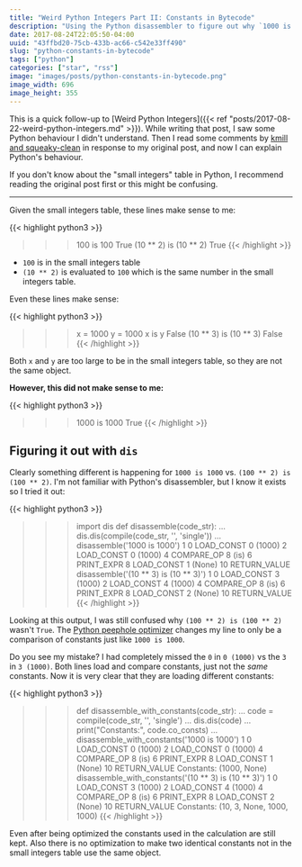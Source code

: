 ```yaml
---
title: "Weird Python Integers Part II: Constants in Bytecode"
description: "Using the Python disassembler to figure out why `1000 is 1000` but `(10 ** 3) is not (10 ** 3)`."
date: 2017-08-24T22:05:50-04:00
uuid: "43ffbd20-75cb-433b-ac66-c542e33ff490"
slug: "python-constants-in-bytecode"
tags: ["python"]
categories: ["star", "rss"]
image: "images/posts/python-constants-in-bytecode.png"
image_width: 696
image_height: 355
---
```

This is a quick follow-up to [Weird Python Integers]({{< ref "posts/2017-08-22-weird-python-integers.md" >}}). While writing that post, I saw some Python behaviour I didn't understand. Then I read some comments by [kmill and squeaky-clean](https://news.ycombinator.com/item?id=15094345) in response to my original post, and now I can explain Python's behaviour.

If you don't know about the "small integers" table in Python, I recommend reading the original post first or this might be confusing.

<hr />

Given the small integers table, these lines make sense to me:

{{< highlight python3 >}}
>>> 100 is 100
True
>>> (10 ** 2) is (10 ** 2)
True
{{< /highlight >}}

* `100` is in the small integers table
* `(10 ** 2)` is evaluated to `100` which is the same number in the small integers table.

Even these lines make sense:

{{< highlight python3 >}}
>>> x = 1000
>>> y = 1000
>>> x is y
False
>>> (10 ** 3) is (10 ** 3)
False
{{< /highlight >}}

Both `x` and `y` are too large to be in the small integers table, so they are not the same object.

**However, this did not make sense to me:**

{{< highlight python3 >}}
>>> 1000 is 1000
True
{{< /highlight >}}


## Figuring it out with `dis`

Clearly something different is happening for `1000 is 1000` vs. `(100 ** 2) is (100 ** 2)`. I'm not familiar with Python's disassembler, but I know it exists so I tried it out:

{{< highlight python3 >}}
>>> import dis
>>> def disassemble(code_str):
...   dis.dis(compile(code_str, '', 'single'))
...
>>> disassemble('1000 is 1000')
  1           0 LOAD_CONST               0 (1000)
              2 LOAD_CONST               0 (1000)
              4 COMPARE_OP               8 (is)
              6 PRINT_EXPR
              8 LOAD_CONST               1 (None)
             10 RETURN_VALUE
>>> disassemble('(10 ** 3) is (10 ** 3)')
  1           0 LOAD_CONST               3 (1000)
              2 LOAD_CONST               4 (1000)
              4 COMPARE_OP               8 (is)
              6 PRINT_EXPR
              8 LOAD_CONST               2 (None)
             10 RETURN_VALUE
{{< /highlight >}}

Looking at this output, I was still confused why `(100 ** 2) is (100 ** 2)` wasn't `True`. The [Python peephole optimizer](https://github.com/python/cpython/blob/5fd33b5926eb8c9352bf5718369b4a8d72c4bb44/Python/peephole.c#L247-L249) changes my line to only be a comparison of constants just like `1000 is 1000`.

Do you see my mistake? I had completely missed the `0` in `0 (1000)` vs the `3` in `3 (1000)`. Both lines load and compare constants, just not the *same* constants. Now it is very clear that they are loading different constants:

{{< highlight python3 >}}
>>> def disassemble_with_constants(code_str):
...   code = compile(code_str, '', 'single')
...   dis.dis(code)
...   print("Constants:", code.co_consts)
...
>>> disassemble_with_constants('1000 is 1000')
  1           0 LOAD_CONST               0 (1000)
              2 LOAD_CONST               0 (1000)
              4 COMPARE_OP               8 (is)
              6 PRINT_EXPR
              8 LOAD_CONST               1 (None)
             10 RETURN_VALUE
Constants: (1000, None)
>>> disassemble_with_constants('(10 ** 3) is (10 ** 3)')
  1           0 LOAD_CONST               3 (1000)
              2 LOAD_CONST               4 (1000)
              4 COMPARE_OP               8 (is)
              6 PRINT_EXPR
              8 LOAD_CONST               2 (None)
             10 RETURN_VALUE
Constants: (10, 3, None, 1000, 1000)
{{< /highlight >}}

Even after being optimized the constants used in the calculation are still kept. Also there is no optimization to make two identical constants not in the small integers table use the same object.
